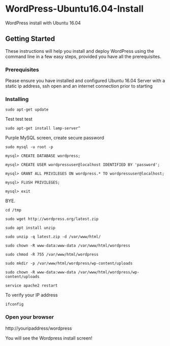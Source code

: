 # WordPress-Ubuntu16.04-Install
WordPress install with Ubuntu 16.04

## Getting Started
These instructions will help you install and deploy WordPress using the command line in a few easy steps, provided you have all the prerequisites.

### Prerequisites
Please ensure you have installed and configured Ubuntu 16.04 Server with a static ip address, ssh open and an internet connection prior to starting

### Installing
```
sudo apt-get update
```

Test test test
```
sudo apt-get install lamp-server^
```

Purple MySQL screen, create secure password

```
sudo mysql -u root -p
```

```
mysql> CREATE DATABASE wordpress;
```

```
mysql> CREATE USER wordpressuser@localhost IDENTIFIED BY 'password';
```

```
mysql> GRANT ALL PRIVILEGES ON wordpress.* TO wordpressuser@localhost;
```

```
mysql> FLUSH PRIVILEGES;
```

```
mysql> exit
```

BYE.

```
cd /tmp
```

```
sudo wget http://wordpress.org/latest.zip
```

```
sudo apt install unzip
```

```
sudo unzip -q latest.zip -d /var/www/html/
```

```
sudo chown -R www-data:www-data /var/www/html/wordpress
```

```
sudo chmod -R 755 /var/www/html/wordpress
```

```
sudo mkdir -p /var/www/html/wordpress/wp-content/uploads
```

```
sudo chown -R www-data:www-data /var/www/html/wordpress/wp-content/uploads
```

```
service apache2 restart
```

To verify your IP address
```
ifconfig
```

### Open your browser
http://youripaddress/wordpress

You will see the Wordpress install screen!
